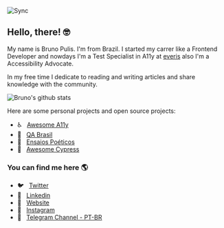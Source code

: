 ![Sync](https://github.com/brunopulis/brunopulis/workflows/Sync/badge.svg)

## Hello, there! 🤓

My name is Bruno Pulis. I'm from Brazil. I started my carrer like a Frontend Developer and nowdays I'm a Test Specialist in A11y at [everis](https://www.everis.com/global/en) also I'm a Accessibility Advocate.

In my free time I dedicate to reading and writing articles and share knowledge with the community.

![Bruno's github stats](https://github-readme-stats.vercel.app/api?username=brunopulis&show_icons=true)

Here are some personal projects and open source projects:

* ♿ &nbsp; [Awesome A11y](https://github.com/brunopulis/awesome-a11y)
* 🐞 &nbsp; [QA Brasil](https://github.com/qa-brasil)
* 📓 &nbsp; [Ensaios Poéticos](https://ensaiospoeticos.com.br)
* 👾 &nbsp; [Awesome Cypress](https://github.com/brunopulis/awesome-cypress)

### You can find me here 🌎

* 🐦 &nbsp; [Twitter](https://twitter.com/brunopulis)
* 💼 &nbsp; [Linkedin](https://www.linkedin.com/in/pulis)
* 🚀 &nbsp; [Website](https://brunopulis.com)
* 🤳 &nbsp; [Instagram](https://instagram.com/brunopulisdev)
* 📲 &nbsp; [Telegram Channel - PT-BR](https://t.me/canaldopulis)
